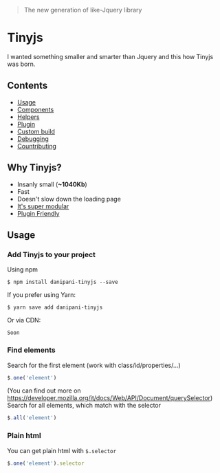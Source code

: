 > The new generation of like-Jquery library

# Tinyjs

I wanted something smaller and smarter than Jquery and this how Tinyjs was born.

## Contents

- [Usage](#usage)
- [Components](#components)
- [Helpers](#helpers)
- [Plugin](#plugin)
- [Custom build](#custombuild)
- [Debugging](#debugging)
- [Countributing](#countributing)

## Why Tinyjs?

- Insanly small (**~1040Kb**)
- Fast
- Doesn't slow down the loading page
- [It's super modular](#components)
- [Plugin Friendly](#plugin)

## Usage
### Add Tinyjs to your project

Using npm
```console
$ npm install danipani-tinyjs --save
```
If you prefer using Yarn:

```console
$ yarn save add danipani-tinyjs
```

Or via CDN:
```console
Soon
```
### Find elements
Search for the first element (work with class/id/properties/...)
```javascript
$.one('element')
```

(You can find out more on https://developer.mozilla.org/it/docs/Web/API/Document/querySelector)
Search for all elements, which match with the selector
```javascript
$.all('element')
```
### Plain html
You can get plain html with `$.selector`
```javascript
$.one('element').selector
```
